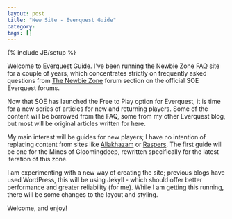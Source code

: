 ```yaml
---
layout: post
title: "New Site - Everquest Guide"
category: 
tags: []
---
```

{% include JB/setup %}

Welcome to Everquest Guide.  I've been running the Newbie Zone FAQ site for a couple of years, which concentrates strictly on frequently asked questions from [The Newbie Zone](http://forums.station.sony.com/eq/forums/show.m?forum_id=2) forum section on the official SOE Everquest forums.

Now that SOE has launched the Free to Play option for Everquest, it is time for a new series of articles for new and returning players.  Some of the content will be borrowed from the FAQ, some from my other Everquest blog, but most will be original articles written for here.

My main interest will be guides for new players; I have no intention of replacing content from sites like [Allakhazam](http://everquest.allakhazam.com/) or [Raspers](http://home.comcast.net/~mathadon/Guides/).  The first guide will be one for the Mines of Gloomingdeep, rewritten specifically for the latest iteration of this zone.

I am experimenting with a new way of creating the site; previous blogs have used WordPress, this will be using Jekyll - which should offer better performance and greater reliability (for me).  While I am getting this running, there will be some changes to the layout and styling.

Welcome, and enjoy!